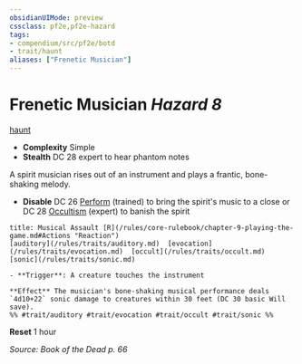 ```yaml
---
obsidianUIMode: preview
cssclass: pf2e,pf2e-hazard
tags:
- compendium/src/pf2e/botd
- trait/haunt
aliases: ["Frenetic Musician"]
---
```

# Frenetic Musician *Hazard 8*  
[haunt](/rules/traits/haunt.md)  

- **Complexity** Simple
- **Stealth** DC 28 expert to hear phantom notes  

A spirit musician rises out of an instrument and plays a frantic, bone-shaking melody.

- **Disable** DC 26 [Perform](/rules/actions/perform.md) (trained) to bring the spirit's music to a close or DC 28 [Occultism](/compendium/skills.md#Occultism) (expert) to banish the spirit  
     
```ad-embed-ability
title: Musical Assault [R](/rules/core-rulebook/chapter-9-playing-the-game.md#Actions "Reaction")
[auditory](/rules/traits/auditory.md)  [evocation](/rules/traits/evocation.md)  [occult](/rules/traits/occult.md)  [sonic](/rules/traits/sonic.md)  

- **Trigger**: A creature touches the instrument

**Effect** The musician's bone-shaking musical performance deals `4d10+22` sonic damage to creatures within 30 feet (DC 30 basic Will save).  
%% #trait/auditory #trait/evocation #trait/occult #trait/sonic %%
```

**Reset** 1 hour  

*Source: Book of the Dead p. 66*